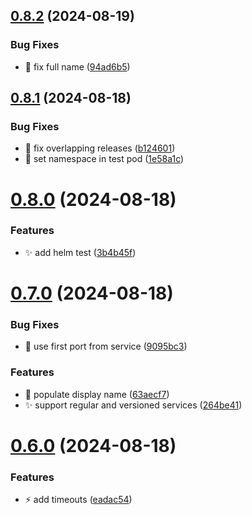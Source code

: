 ## [0.8.2](https://github.com/garrygerber/garrygerber.github.io/compare/simple_web-v0.8.1...simple_web-v0.8.2) (2024-08-19)


### Bug Fixes

* :bug: fix full name ([94ad6b5](https://github.com/garrygerber/garrygerber.github.io/commit/94ad6b5f295a6b87c0972e1cea97ff2aeff77884))



## [0.8.1](https://github.com/garrygerber/garrygerber.github.io/compare/simple_web-v0.8.0...simple_web-v0.8.1) (2024-08-18)


### Bug Fixes

* :bug: fix overlapping releases ([b124601](https://github.com/garrygerber/garrygerber.github.io/commit/b1246013182e7ad3eca53a6034652ebd6f50d6f0))
* :bug: set namespace in test pod ([1e58a1c](https://github.com/garrygerber/garrygerber.github.io/commit/1e58a1cf8707d966db93a1b4e5e0e7cab19c00ef))



# [0.8.0](https://github.com/garrygerber/garrygerber.github.io/compare/simple_web-v0.7.0...simple_web-v0.8.0) (2024-08-18)


### Features

* :sparkles: add helm test ([3b4b45f](https://github.com/garrygerber/garrygerber.github.io/commit/3b4b45fafc3b106772c2f43159b017259b9b59d6))



# [0.7.0](https://github.com/garrygerber/garrygerber.github.io/compare/simple_web-v0.6.0...simple_web-v0.7.0) (2024-08-18)


### Bug Fixes

* :bug: use first port from service ([9095bc3](https://github.com/garrygerber/garrygerber.github.io/commit/9095bc316778ab8c2febd78b228adc4dc2bd0a8e))


### Features

* :art: populate display name ([63aecf7](https://github.com/garrygerber/garrygerber.github.io/commit/63aecf76218280f132d596a533a5d64bc99d51d2))
* :sparkles: support regular and versioned services ([264be41](https://github.com/garrygerber/garrygerber.github.io/commit/264be41a3fa21e17b71dec23234e97717e92d5af))



# [0.6.0](https://github.com/garrygerber/garrygerber.github.io/compare/simple_web-v0.5.3...simple_web-v0.6.0) (2024-08-18)


### Features

* :zap: add timeouts ([eadac54](https://github.com/garrygerber/garrygerber.github.io/commit/eadac54370520d0811c2800555b6e0f9f50a1ec2))



